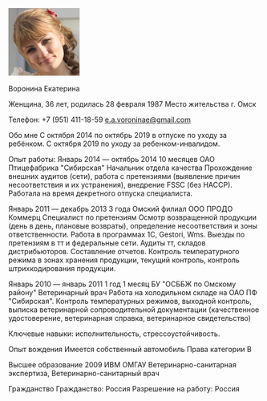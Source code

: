 ![Alt text](image.png)

Воронина Екатерина

Женщина, 36 лет, 
родилась 28 февраля 1987 Место жительства г. Омск

Телефон: +7 (951) 411-18-59
e.a.voroninae@gmail.com
  
Обо мне
С октября 2014 по октябрь 2019 в отпуске по уходу за ребёнком. С октября 2019 по уходу за ребенком-инвалидом.

Опыт работы:
Январь 2014 — октябрь 2014
10 месяцев
ОАО Птицефабрика "Сибирская"
Начальник отдела качества
Прохождение внешних аудитов (сети), работа с претензиями (выявление причин несоответствия и их устранения), внедрение FSSC (без HACCP). Работала на время декретного отпуска специалиста.

Январь 2011 — декабрь 2013
3 года
Омский филиал ООО ПРОДО Коммерц
Специалист по претензиям
Осмотр возвращенной продукции (день в день, плановые возвраты), определение несоответствия и зоны ответственности. Работа в программах 1С, Gestori, Wms. Выезды по претензиям в тт и федеральные сети. Аудиты тт, складов дистрибьюторов. Составление отчетов. Контроль температурного режима в зонах хранения продукции, текущий контроль, контроль штрихкодирования продукции.

Январь 2010 — январь 2011
1 год 1 месяц
БУ "ОСББЖ по Омскому району"
Ветеринарный врач
Работа на холодильном складе на ОАО ПФ "Сибирская". Контроль температурных режимов, выходной контроль, выписка ветеринарной сопроводительной документации (качественное удостоверение, ветеринарная справка, ветеринарное свидетельство)

Ключевые навыки: исполнительность, стрессоустойчивость.

Опыт вождения
Имеется собственный автомобиль
Права категории B

Высшее образование
2009
ИВМ ОМГАУ
Ветеринарно-санитарная экспертиза, Ветеринарно-санитарный врач

Гражданство
Гражданство: Россия
Разрешение на работу: Россия
